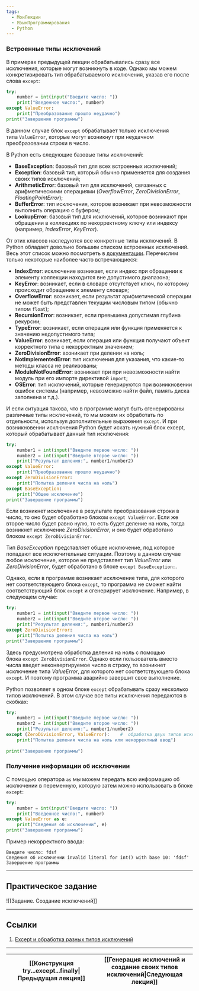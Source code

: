 ```yaml
---
tags:
  - МоиЛекции
  - ЯзыкПрограммирования
  - Python
---
```

### Встроенные типы исключений

В примерах предыдущей лекции обрабатывались сразу все исключения, которые могут возникнуть в коде. Однако мы можем конкретизировать тип обрабатываемого исключения, указав его после слова `except`:

```python
try:
    number = int(input("Введите число: "))
    print("Введенное число:", number)
except ValueError:
    print("Преобразование прошло неудачно")
print("Завершение программы")
```

В данном случае блок `except` обрабатывает только исключения типа `ValueError`, которые могут возникнут при неудачном преобразовании строки в число.

В Python есть следующие базовые типы исключений:

- **BaseException**: базовый тип для всех встроенных исключений;
- **Exception**: базовый тип, который обычно применяется для создания своих типов исключений;
- **ArithmeticError**: базовый тип для исключений, связанных с арифметическими операциями (*OverflowError*, *ZeroDivisionError*, *FloatingPointError*);
- **BufferError**: тип исключения, которое возникает при невозможности выполнить операцию с буфером;
- **LookupError**: базовый тип для исключений, которое возникают при обращении в коллекциях по некорректному ключу или индексу (например, *IndexError*, *KeyError*).

От этих классов наследуются все конкретные типы исключений. В Python обладает довольно большим списком встроенных исключений. Весь этот список можно посмотреть в [документации](https://docs.python.org/3/library/exceptions.html). Перечислим только некоторые наиболее часто встречающиеся:

- **IndexError**: исключение возникает, если индекс при обращении к элементу коллекции находится вне допустимого диапазона;
- **KeyError**: возникает, если в словаре отсутствует ключ, по которому происходит обращение к элементу словаря;
- **OverflowError**: возникает, если результат арифметической операции не может быть представлен текущим числовым типом (обычно типом `float`);
- **RecursionError**: возникает, если превышена допустимая глубина рекурсии;
- **TypeError**: возникает, если операция или функция применяется к значению недопустимого типа;
- **ValueError**: возникает, если операция или функция получают объект корректного типа с некорректным значением;
- **ZeroDivisionError**: возникает при делении на ноль;
- **NotImplementedError**: тип исключения для указания, что какие-то методы класса не реализованы;
- **ModuleNotFoundError**: возникает при при невозможности найти модуль при его импорте директивой `import`;
- **OSError**: тип исключений, которые генерируются при возникновении ошибок системы (например, невозможно найти файл, память диска заполнена и т.д.).

И если ситуация такова, что в программе могут быть сгенерированы различные типы исключений, то мы можем их обработать по отдельности, используя дополнительные выражения `except`. И при возникновении исключения Python будет искать нужный блок except, который обрабатывает данный тип исключения:

```python
try:
    number1 = int(input("Введите первое число: "))
    number2 = int(input("Введите второе число: "))
    print("Результат деления:", number1/number2)
except ValueError:
    print("Преобразование прошло неудачно")
except ZeroDivisionError:
    print("Попытка деления числа на ноль")
except BaseException:
    print("Общее исключение")
print("Завершение программы")
```

Если возникнет исключение в результате преобразования строки в число, то оно будет обработано блоком `except ValueError`. Если же второе число будет равно нулю, то есть будет деление на ноль, тогда возникнет исключение *ZeroDivisionError*, и оно будет обработано блоком `except ZeroDivisionError`.

Тип *BaseException* представляет общее исключение, под которое попадают все исключительные ситуации. Поэтому в данном случае любое исключение, которое не представляет тип *ValueError* или *ZeroDivisionError*, будет обработано в блоке `except BaseException:`.

Однако, если в программе возникает исключение типа, для которого нет соответствующего блока `except`, то программа не сможет найти соответствующий блок `except` и сгенерирует исключение. Например, в следующем случае:

```python
try:
    number1 = int(input("Введите первое число: "))
    number2 = int(input("Введите второе число: "))
    print("Результат деления:", number1/number2)
except ZeroDivisionError:
    print("Попытка деления числа на ноль")
print("Завершение программы")
```

Здесь предусмотрена обработка деления на ноль с помощью блока `except ZeroDivisionError`. Однако если пользователь вместо числа введет неконвертируемое число в строку, то возникнет исключение типа *ValueError*, для которого нет соответствующего блока `except`. И поэтому программа аварийно завершит свое выполнение.

Python позволяет в одном блоке `except` обрабатывать сразу несколько типов исключений. В этом случае все типы исключения передаются в скобках:

```python
try:
    number1 = int(input("Введите первое число: "))
    number2 = int(input("Введите второе число: "))
    print("Результат деления:", number1/number2)
except (ZeroDivisionError, ValueError):    #  обработка двух типов исключений - ZeroDivisionError и ValueError
    print("Попытка деления числа на ноль или некорректный ввод")
 
print("Завершение программы")
```

### Получение информации об исключении

С помощью оператора `as` мы можем передать всю информацию об исключении в переменную, которую затем можно использовать в блоке `except`:

```python
try:
    number = int(input("Введите число: "))
    print("Введенное число:", number)
except ValueError as e:
    print("Сведения об исключении", e)
print("Завершение программы")
```

Пример некорректного ввода:

```
Введите число: fdsf
Сведения об исключении invalid literal for int() with base 10: 'fdsf'
Завершение программы
```


---
## Практическое задание

![[Задание. Создание исключений]]

---
## Ссылки

1. [Except и обработка разных типов исключений](https://metanit.com/python/tutorial/2.20.php)

---

| [[Конструкция try...except...finally\|Предыдущая лекция]] | [[Генерация исключений и создание своих типов исключений\|Следующая лекция]] |
| --------------------------------------------------------- | ---------------------------------------------------------------------------- |
